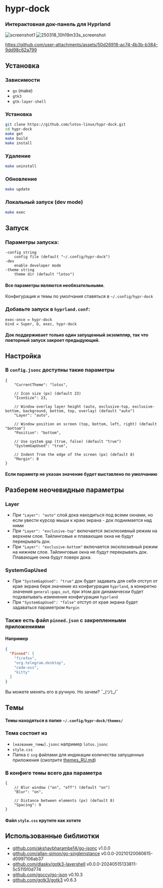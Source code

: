 # hypr-dock
### Интерактовная док-панель для Hyprland

![screenshot1](https://github.com/user-attachments/assets/b98cdf7c-83b0-4c12-9da1-ada9e1543178)
![250318_10h19m33s_screenshot](https://github.com/user-attachments/assets/3ef014e4-4613-4e28-b186-71ce262db404)


https://github.com/user-attachments/assets/50d26918-ac74-4b3b-b384-9dd98c62a799



## Установка

### Зависимости

- `go` (make)
- `gtk3`
- `gtk-layer-shell`

### Установка
```bash
git clone https://github.com/lotos-linux/hypr-dock.git
cd hypr-dock
make get
make build
make install
```

### Удаление
```bash
make uninstall
```

### Обновление
```bash
make update
```

### Локальный запуск (dev mode)
```bash
make exec
```

## Запуск

### Параметры запуска:

```text
-config string
    config file (default "~/.config/hypr-dock")
-dev
    enable developer mode
-theme string
    theme dir (default "lotos")
```
#### Все параметры являются необязательными.

Конфигурация и темы по умолчания ставяться в `~/.config/hypr-dock`
### Добавьте запуск в `hyprland.conf`:

```text
exec-once = hypr-dock
bind = Super, D, exec, hypr-dock
```

#### Док поддерживает только один запущенный экземпляр, так что повторный запуск закроет предыдующий.

## Настройка

### В `config.jsonc` доступны такие параметры

```jsonc
{
    "CurrentTheme": "lotos",

    // Icon size (px) (default 23)
    "IconSize": 23,

    // Window overlay layer height (auto, exclusive-top, exclusive-bottom, background, bottom, top, overlay) (default "auto")
    "Layer": "auto",

    // Window position on screen (top, bottom, left, right) (default "bottom")
    "Position": "bottom",

    // Use system gap (true, false) (default "true")
    "SystemGapUsed": "true",

    // Indent from the edge of the screen (px) (default 8)
    "Margin": 8
}
```
#### Если параметр не указан значение будет выставлено по умолчанию
## Разберем неочевидные параметры
### Layer
- При `"Layer": "auto"` слой дока находиться под всеми окнами, но если увести курсор мыши к краю экрана - док поднимается над ними
- При `"Layer": "exclusive-top"` включается эксклюзивный режим на верхнем слое. Тайлинговые и плавающие окна не будут перекрывать док.
- При `"Layer": "exclusive-bottom"` включается эксклюзивный режим на нижнем слое. Тайлинговые окна не будут перекрывать док. Плавающие окна будут поверх дока.

### SystemGapUsed
- При `"SystemGapUsed": "true"` док будет задавать для себя отступ от края экрана беря значение из конфигурации `hyprland`, а конкретно значения `general:gaps_out`, при этом док динамически будет подхватывать изменение конфигурации `hyprland`
- При `"SystemGapUsed": "false"` отступ от края экрана будет задаваться параметром `Margin`

### Также есть файл `pinned.json` с закрепленными приложениями
#### Например
```json
{
  "Pinned": [
    "firefox",
    "org.telegram.desktop",
    "code-oss",
    "kitty"
  ]
}
```
Вы можете менять его в ручную. Но зачем? ¯\_(ツ)_/¯

## Темы

#### Темы находяться в папке `~/.config/hypr-dock/themes/`

### Тема состоит из
- `[название_темы].jsonc` например `lotos.jsonc`
- `style.css`
- Папка с `svg` файлами для индикации количества запущенных приложения (смотрите [themes_RU.md](https://github.com/lotos-linux/hypr-dock/blob/main/docs/customize/themes_RU.md))

### В конфиге темы всего два параметра
```jsonc
{
    // Blur window ("on", "off") (default "on")
    "Blur": "on",

    // Distance between elements (px) (default 8)
    "Spacing": 9
}
```
#### Файл `style.css` крутите как хотите 

## Использованные библиотки
- [github.com/akshaybharambe14/go-jsonc](https://github.com/akshaybharambe14/go-jsonc) v1.0.0
- [github.com/allan-simon/go-singleinstance](https://github.com/allan-simon/go-singleinstance) v0.0.0-20210120080615-d0997106ab37
- [github.com/dlasky/gotk3-layershell](https://github.com/dlasky/gotk3-layershell) v0.0.0-20240515133811-5c5115f0d774
- [github.com/goccy/go-json](https://github.com/goccy/go-json) v0.10.3
- [github.com/gotk3/gotk3](https://github.com/gotk3/gotk3) v0.6.3